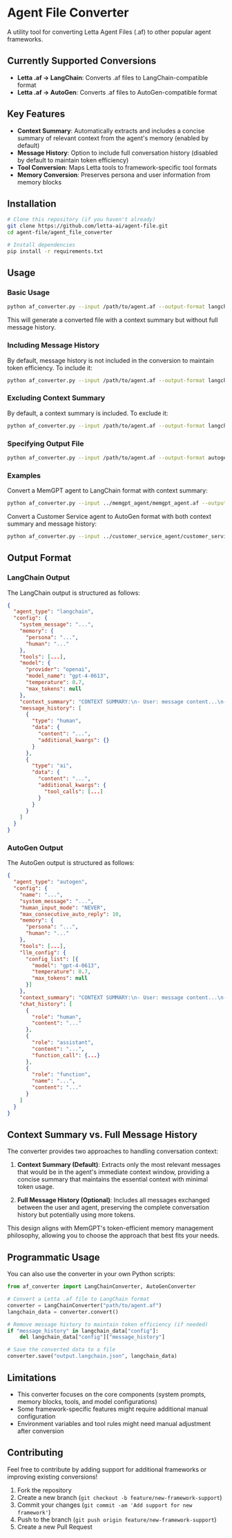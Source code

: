 # Agent File Converter

A utility tool for converting Letta Agent Files (.af) to other popular agent frameworks.

## Currently Supported Conversions

- **Letta .af → LangChain**: Converts .af files to LangChain-compatible format
- **Letta .af → AutoGen**: Converts .af files to AutoGen-compatible format

## Key Features

- **Context Summary**: Automatically extracts and includes a concise summary of relevant context from the agent's memory (enabled by default)
- **Message History**: Option to include full conversation history (disabled by default to maintain token efficiency)
- **Tool Conversion**: Maps Letta tools to framework-specific tool formats
- **Memory Conversion**: Preserves persona and user information from memory blocks

## Installation

```bash
# Clone this repository (if you haven't already)
git clone https://github.com/letta-ai/agent-file.git
cd agent-file/agent_file_converter

# Install dependencies
pip install -r requirements.txt
```

## Usage

### Basic Usage

```bash
python af_converter.py --input /path/to/agent.af --output-format langchain
```

This will generate a converted file with a context summary but without full message history.

### Including Message History

By default, message history is not included in the conversion to maintain token efficiency. To include it:

```bash
python af_converter.py --input /path/to/agent.af --output-format langchain --include-history
```

### Excluding Context Summary

By default, a context summary is included. To exclude it:

```bash
python af_converter.py --input /path/to/agent.af --output-format langchain --no-context-summary
```

### Specifying Output File

```bash
python af_converter.py --input /path/to/agent.af --output-format autogen --output my_converted_agent.json
```

### Examples

Convert a MemGPT agent to LangChain format with context summary:
```bash
python af_converter.py --input ../memgpt_agent/memgpt_agent.af --output-format langchain
```

Convert a Customer Service agent to AutoGen format with both context summary and message history:
```bash
python af_converter.py --input ../customer_service_agent/customer_service.af --output-format autogen --include-history
```

## Output Format

### LangChain Output

The LangChain output is structured as follows:

```json
{
  "agent_type": "langchain",
  "config": {
    "system_message": "...",
    "memory": {
      "persona": "...",
      "human": "..."
    },
    "tools": [...],
    "model": {
      "provider": "openai",
      "model_name": "gpt-4-0613",
      "temperature": 0.7,
      "max_tokens": null
    },
    "context_summary": "CONTEXT SUMMARY:\n- User: message content...\n- Assistant: response...",
    "message_history": [
      {
        "type": "human",
        "data": {
          "content": "...",
          "additional_kwargs": {}
        }
      },
      {
        "type": "ai",
        "data": {
          "content": "...",
          "additional_kwargs": {
            "tool_calls": [...]
          }
        }
      }
    ]
  }
}
```

### AutoGen Output

The AutoGen output is structured as follows:

```json
{
  "agent_type": "autogen",
  "config": {
    "name": "...",
    "system_message": "...",
    "human_input_mode": "NEVER",
    "max_consecutive_auto_reply": 10,
    "memory": {
      "persona": "...",
      "human": "..."
    },
    "tools": [...],
    "llm_config": {
      "config_list": [{
        "model": "gpt-4-0613",
        "temperature": 0.7,
        "max_tokens": null
      }]
    },
    "context_summary": "CONTEXT SUMMARY:\n- User: message content...\n- Assistant: response...",
    "chat_history": [
      {
        "role": "human",
        "content": "..."
      },
      {
        "role": "assistant",
        "content": "...",
        "function_call": {...}
      },
      {
        "role": "function",
        "name": "...",
        "content": "..."
      }
    ]
  }
}
```

## Context Summary vs. Full Message History

The converter provides two approaches to handling conversation context:

1. **Context Summary (Default)**: Extracts only the most relevant messages that would be in the agent's immediate context window, providing a concise summary that maintains the essential context with minimal token usage.

2. **Full Message History (Optional)**: Includes all messages exchanged between the user and agent, preserving the complete conversation history but potentially using more tokens.

This design aligns with MemGPT's token-efficient memory management philosophy, allowing you to choose the approach that best fits your needs.

## Programmatic Usage

You can also use the converter in your own Python scripts:

```python
from af_converter import LangChainConverter, AutoGenConverter

# Convert a Letta .af file to LangChain format
converter = LangChainConverter("path/to/agent.af")
langchain_data = converter.convert()

# Remove message history to maintain token efficiency (if needed)
if "message_history" in langchain_data["config"]:
    del langchain_data["config"]["message_history"]

# Save the converted data to a file
converter.save("output.langchain.json", langchain_data)
```

## Limitations

- This converter focuses on the core components (system prompts, memory blocks, tools, and model configurations)
- Some framework-specific features might require additional manual configuration
- Environment variables and tool rules might need manual adjustment after conversion

## Contributing

Feel free to contribute by adding support for additional frameworks or improving existing conversions!

1. Fork the repository
2. Create a new branch (`git checkout -b feature/new-framework-support`)
3. Commit your changes (`git commit -am 'Add support for new framework'`)
4. Push to the branch (`git push origin feature/new-framework-support`)
5. Create a new Pull Request 